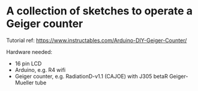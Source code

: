 # A collection of sketches to operate a Geiger counter

Tutorial ref: https://www.instructables.com/Arduino-DIY-Geiger-Counter/

Hardware needed:
- 16 pin LCD
- Arduino, e.g. R4 wifi
- Geiger counter, e.g. RadiationD-v1.1 (CAJOE) with J305 betaR Geiger-Mueller tube
